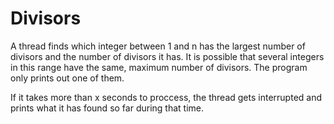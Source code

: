 # Divisors

A thread finds which integer between 1 and n has the largest number of divisors and the number of divisors it has. It is possible that several integers in this range have the same, maximum number of divisors. The program only prints out one of them.

If it takes more than x seconds to proccess, the thread gets interrupted and prints what it has found so far during that time.
